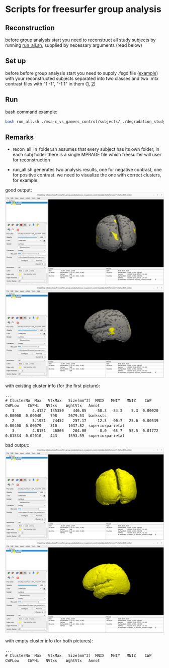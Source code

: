 # Scripts for freesurfer group analysis

## Reconstruction

before group analysis start you need to reconstruct all study subjects by running [run_all.sh](/run_all.sh), supplied by necessary arguments (read below)

## Set up

before before group analysis start you need to supply .fsgd file ([example](/degradation_study.fsgd)) with your reconstructed subjects separated into two classes and two .mtx contrast files with "1 -1", "-1 1" in them ([1](/control_vs_msa-c.mtx), [2](/msa-c_vs_control.mtx))

## Run

bash command example:
```sh
bash run_all.sh ./msa-c_vs_gamers_control/subjects/ ./degradation_study.fsgd control_vs_msa-c.mtx msa-c_vs_control.mtx 
```

## Remarks

- recon_all_in_folder.sh assumes that every subject has its own folder, in each subj folder there is a single MPRAGE file which freesurfer will user for reconstruction

- run_all.sh generates two analysis results, one for negative contrast, one for positive contrast. we need to visualize the one with correct clusters, for example:

good output:
![image](/resources/good1.png)
![image](/resources/good2.png)

with existing cluster info (for the first picture):
```
...
# ClusterNo  Max   VtxMax   Size(mm^2)  MNIX   MNIY   MNIZ    CWP    CWPLow    CWPHi   NVtxs    WghtVtx   Annot
   1        4.4127  135350    446.85    -50.3  -54.3    5.3  0.00020  0.00000  0.00040    798     2679.53  bankssts
   2        5.1951   74452    257.17    -12.5  -90.7   25.6  0.00539  0.00400  0.00679    310     1037.82  superiorparietal
   3        4.8151   46866    204.00     -8.0  -65.7   55.5  0.01772  0.01534  0.02010    443     1593.59  superiorparietal
```

bad output:
![image](/resources/bad1.png)
![image](/resources/bad2.png)

with empty cluster info (for both pictures):
```
...
# ClusterNo  Max   VtxMax   Size(mm^2)  MNIX   MNIY   MNIZ    CWP    CWPLow    CWPHi   NVtxs    WghtVtx   Annot
```
